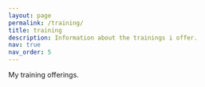 ```yaml
---
layout: page
permalink: /training/
title: training
description: Information about the trainings i offer.
nav: true
nav_order: 5
---
```


My training offerings.
